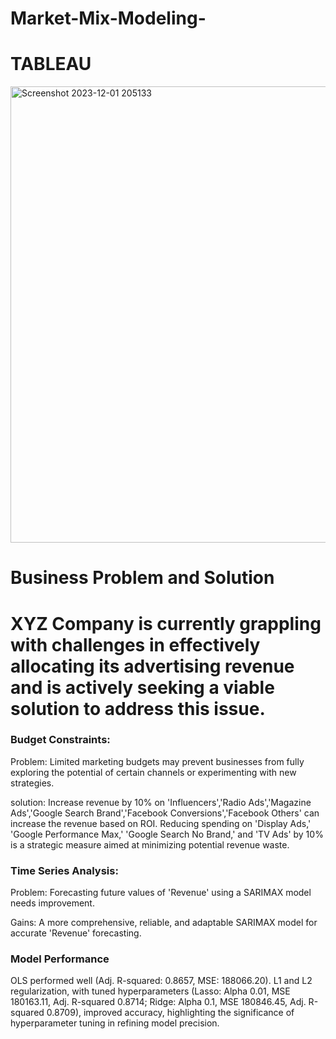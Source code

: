 # Market-Mix-Modeling-

# TABLEAU
<img width="730" alt="Screenshot 2023-12-01 205133" src="https://github.com/PavanRaju7/Market-Mix-Modeling-/assets/137611634/7cae2005-51ef-42a1-8e8f-5d877265805e">

# Business Problem and Solution 

# XYZ Company is currently grappling with challenges in effectively allocating its advertising revenue and is actively seeking a viable solution to address this issue.


### Budget Constraints:

Problem: Limited marketing budgets may prevent businesses from fully exploring the potential of certain channels or experimenting with new strategies.

solution: Increase revenue by 10% on 'Influencers','Radio Ads','Magazine Ads','Google Search Brand','Facebook Conversions','Facebook Others' can increase the revenue based on ROI.
Reducing spending on 'Display Ads,' 'Google Performance Max,' 'Google Search No Brand,' and 'TV Ads' by 10% is a strategic measure aimed at minimizing potential revenue waste.


### Time Series Analysis:
Problem: Forecasting future values of 'Revenue' using a SARIMAX model needs improvement.

Gains: A more comprehensive, reliable, and adaptable SARIMAX model for accurate 'Revenue' forecasting.


### Model Performance

OLS performed well (Adj. R-squared: 0.8657, MSE: 188066.20). L1 and L2 regularization, with tuned hyperparameters (Lasso: Alpha 0.01, MSE 180163.11, Adj. R-squared 0.8714; Ridge: Alpha 0.1, MSE 180846.45, Adj. R-squared 0.8709), improved accuracy, highlighting the significance of hyperparameter tuning in refining model precision.
